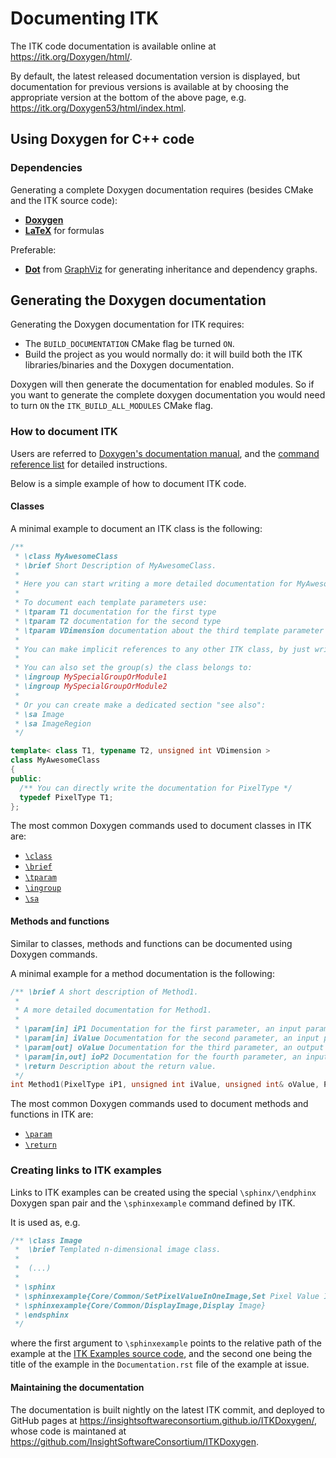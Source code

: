 # Documenting ITK

The ITK code documentation is available online at https://itk.org/Doxygen/html/.

By default, the latest released documentation version is displayed,
but documentation for previous versions is available at by choosing the
appropriate version at the bottom of the above page, e.g.
https://itk.org/Doxygen53/html/index.html.

## Using Doxygen for C++ code

### Dependencies

Generating a complete Doxygen documentation requires (besides CMake and
the ITK source code):

- [**Doxygen**](https://www.doxygen.nl/)
- [**LaTeX**](https://www.latex-project.org/) for formulas

Preferable:

- [**Dot**](https://graphviz.org/doc/info/lang.html) from [GraphViz](https://graphviz.org/)
  for generating inheritance and dependency graphs.

## Generating the Doxygen documentation

Generating the Doxygen documentation for ITK requires:

- The `BUILD_DOCUMENTATION` CMake flag be turned `ON`.
- Build the project as you would normally do: it will build both the
  ITK libraries/binaries and the Doxygen documentation.

Doxygen will then generate the documentation for enabled modules. So if
you want to generate the complete doxygen documentation you would need
to turn `ON` the `ITK_BUILD_ALL_MODULES` CMake flag.

### How to document ITK

Users are referred to [Doxygen's documentation manual](https://www.doxygen.nl/manual/docblocks.html),
and the [command reference list](https://www.doxygen.nl/manual/commands.html)
for detailed instructions.

Below is a simple example of how to document ITK code.

#### Classes

A minimal example to document an ITK class is the following:

```cpp
/**
 * \class MyAwesomeClass
 * \brief Short Description of MyAwesomeClass.
 *
 * Here you can start writing a more detailed documentation for MyAwesomeClass.
 *
 * To document each template parameters use:
 * \tparam T1 documentation for the first type
 * \tparam T2 documentation for the second type
 * \tparam VDimension documentation about the third template parameter which seems to be related to the Dimension
 *
 * You can make implicit references to any other ITK class, by just writing their names, e.g. Image, ImageRegion...
 *
 * You can also set the group(s) the class belongs to:
 * \ingroup MySpecialGroupOrModule1
 * \ingroup MySpecialGroupOrModule2
 *
 * Or you can create make a dedicated section "see also":
 * \sa Image
 * \sa ImageRegion
 */

template< class T1, typename T2, unsigned int VDimension >
class MyAwesomeClass
{
public:
  /** You can directly write the documentation for PixelType */
  typedef PixelType T1;
};
```

The most common Doxygen commands used to document classes in ITK are:

- [`\class`](https://www.doxygen.nl/manual/commands.html#cmdclass)
- [`\brief`](https://www.doxygen.nl/manual/commands.html#cmdbrief)
- [`\tparam`](http://www.stack.nl/~dimitri/doxygen/commands.html#cmdtparam)
- [`\ingroup`](https://www.doxygen.nl/manual/commands.html#cmdingroup)
- [`\sa`](https://www.doxygen.nl/manual/commands.html#cmdsa)

#### Methods and functions

Similar to classes, methods and functions can be documented using
Doxygen commands.

A minimal example for a method documentation is the following:

```cpp
/** \brief A short description of Method1.
 *
 * A more detailed documentation for Method1.
 *
 * \param[in] iP1 Documentation for the first parameter, an input parameter.
 * \param[in] iValue Documentation for the second parameter, an input parameter.
 * \param[out] oValue Documentation for the third parameter, an output parameter.
 * \param[in,out] ioP2 Documentation for the fourth parameter, an input/output parameter.
 * \return Description about the return value.
 */
int Method1(PixelType iP1, unsigned int iValue, unsigned int& oValue, PixelType& ioP2) const
```

The most common Doxygen commands used to document methods and functions
in ITK are:

- [`\param`](https://www.doxygen.nl/manual/commands.html#cmdparam)
- [`\return`](https://www.doxygen.nl/manual/commands.html#cmdreturn)

### Creating links to ITK examples

Links to ITK examples can be created using the special
`\sphinx/\endphinx` Doxygen span pair and the `\sphinxexample` command
defined by ITK.

It is used as, e.g.

```cpp
/** \class Image
 *  \brief Templated n-dimensional image class.
 *
 *  (...)
 *
 * \sphinx
 * \sphinxexample{Core/Common/SetPixelValueInOneImage,Set Pixel Value In One Image}
 * \sphinxexample{Core/Common/DisplayImage,Display Image}
 * \endsphinx
 */
```

where the first argument to `\sphinxexample` points to the relative
path of the example at the [ITK Examples source code](https://github.com/InsightSoftwareConsortium/ITKSphinxExamples/tree/master/src),
and the second one being the title of the example in the
`Documentation.rst` file of the example at issue.

#### Maintaining the documentation

The documentation is built nightly on the latest ITK commit, and deployed to GitHub pages
at https://insightsoftwareconsortium.github.io/ITKDoxygen/, whose code is maintaned at
https://github.com/InsightSoftwareConsortium/ITKDoxygen.
